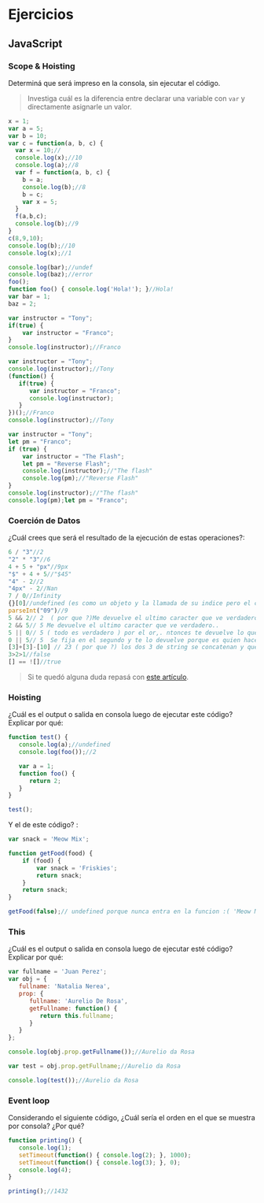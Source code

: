
# Ejercicios

## JavaScript

### Scope & Hoisting

Determiná que será impreso en la consola, sin ejecutar el código.

> Investiga cuál es la diferencia entre declarar una variable con `var` y directamente asignarle un valor.

```javascript
x = 1;
var a = 5;
var b = 10;
var c = function(a, b, c) {
  var x = 10;//
  console.log(x);//10
  console.log(a);//8
  var f = function(a, b, c) {
    b = a;
    console.log(b);//8
    b = c;
    var x = 5;
  }
  f(a,b,c);
  console.log(b);//9
}
c(8,9,10);
console.log(b);//10
console.log(x);//1
```

```javascript
console.log(bar);//undef
console.log(baz);//error
foo();
function foo() { console.log('Hola!'); }//Hola!
var bar = 1;
baz = 2;
```

```javascript
var instructor = "Tony";
if(true) {
    var instructor = "Franco";
}
console.log(instructor);//Franco
```

```javascript
var instructor = "Tony";
console.log(instructor);//Tony
(function() {
   if(true) {
      var instructor = "Franco";
      console.log(instructor);
   }
})();//Franco
console.log(instructor);//Tony
```
```javascript
var instructor = "Tony";
let pm = "Franco";
if (true) {
    var instructor = "The Flash";
    let pm = "Reverse Flash";
    console.log(instructor);//"The flash"
    console.log(pm);//"Reverse Flash"
}
console.log(instructor);//"The flash"
console.log(pm);let pm = "Franco";
```
### Coerción de Datos

¿Cuál crees que será el resultado de la ejecución de estas operaciones?:

```javascript
6 / "3"//2
"2" * "3"//6
4 + 5 + "px"//9px
"$" + 4 + 5//"$45"
"4" - 2//2
"4px" - 2//Nan
7 / 0//Infinity
{}[0]//undefined (es como un objeto y la llamada de su indice pero el cero es undefined porque no hay prop con numerico)
parseInt("09")//9
5 && 2// 2  ( por que ?)Me devuelve el ultimo caracter que ve verdadero..
2 && 5// 5 Me devuelve el ultimo caracter que ve verdadero..
5 || 0// 5 ( todo es verdadero ) por el or,. ntonces te devuelve lo que hace q tu operador sea verdadero.
0 || 5// 5  Se fija en el segundo y te lo devuelve porque es quien hace que todo sea verdadero :)
[3]+[3]-[10] // 23 ( por que ?) los dos 3 de string se concatenan y queda "33" - 10... ahi pasa a numero..
3>2>1//false
[] == ![]//true
```

> Si te quedó alguna duda repasá con [este artículo](http://javascript.info/tutorial/object-conversion).


### Hoisting

¿Cuál es el output o salida en consola luego de ejecutar este código? Explicar por qué:

```javascript
function test() {
   console.log(a);//undefined
   console.log(foo());//2

   var a = 1;
   function foo() {
      return 2;
   }
}

test();
```

Y el de este código? :

```javascript
var snack = 'Meow Mix';

function getFood(food) {
    if (food) {
        var snack = 'Friskies';
        return snack;
    }
    return snack;
}

getFood(false);// undefined porque nunca entra en la funcion :( 'Meow Mix'( pero el js run no me muestra nada :( ni errores))
```


### This

¿Cuál es el output o salida en consola luego de ejecutar esté código? Explicar por qué:

```javascript
var fullname = 'Juan Perez';
var obj = {
   fullname: 'Natalia Nerea',
   prop: {
      fullname: 'Aurelio De Rosa',
      getFullname: function() {
         return this.fullname;
      }
   }
};

console.log(obj.prop.getFullname());//Aurelio da Rosa

var test = obj.prop.getFullname;//Aurelio da Rosa

console.log(test());//Aurelio da Rosa
```

### Event loop

Considerando el siguiente código, ¿Cuál sería el orden en el que se muestra por consola? ¿Por qué?

```javascript
function printing() {
   console.log(1);
   setTimeout(function() { console.log(2); }, 1000);
   setTimeout(function() { console.log(3); }, 0);
   console.log(4);
}

printing();//1432
```
